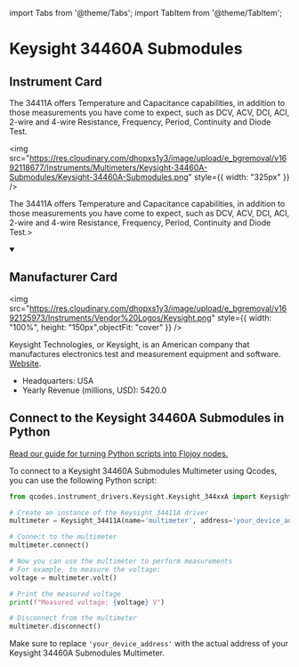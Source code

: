 
import Tabs from '@theme/Tabs';
import TabItem from '@theme/TabItem';

# Keysight 34460A Submodules

## Instrument Card

<div className="flex">

<div>

The 34411A offers Temperature and Capacitance capabilities, in addition to those measurements you have come to expect, such as DCV, ACV, DCI, ACI, 2-wire and 4-wire Resistance, Frequency, Period, Continuity and Diode Test.

</div>

<img src="https://res.cloudinary.com/dhopxs1y3/image/upload/e_bgremoval/v1692118677/Instruments/Multimeters/Keysight-34460A-Submodules/Keysight-34460A-Submodules.png" style={{ width: "325px" }} />

</div>

The 34411A offers Temperature and Capacitance capabilities, in addition to those measurements you have come to expect, such as DCV, ACV, DCI, ACI, 2-wire and 4-wire Resistance, Frequency, Period, Continuity and Diode Test.>

<details open>
<summary><h2>Manufacturer Card</h2></summary>

<img src="https://res.cloudinary.com/dhopxs1y3/image/upload/e_bgremoval/v1692125973/Instruments/Vendor%20Logos/Keysight.png" style={{ width: "100%", height: "150px",objectFit: "cover" }} />

Keysight Technologies, or Keysight, is an American company that manufactures electronics test and measurement equipment and software. <a href="https://www.keysight.com/us/en/home.html">Website</a>.

<ul>
  <li>Headquarters: USA</li>
  <li>Yearly Revenue (millions, USD): 5420.0</li>
</ul>
</details>

## Connect to the Keysight 34460A Submodules in Python

[Read our guide for turning Python scripts into Flojoy nodes.](https://docs.flojoy.ai/custom-nodes/creating-custom-node/)


<Tabs>
<TabItem value="Qcodes" label="Qcodes">

To connect to a Keysight 34460A Submodules Multimeter using Qcodes, you can use the following Python script:

```python
from qcodes.instrument_drivers.Keysight.Keysight_344xxA import Keysight_34411A

# Create an instance of the Keysight_34411A driver
multimeter = Keysight_34411A(name='multimeter', address='your_device_address')

# Connect to the multimeter
multimeter.connect()

# Now you can use the multimeter to perform measurements
# For example, to measure the voltage:
voltage = multimeter.volt()

# Print the measured voltage
print(f"Measured voltage: {voltage} V")

# Disconnect from the multimeter
multimeter.disconnect()
```

Make sure to replace `'your_device_address'` with the actual address of your Keysight 34460A Submodules Multimeter.

</TabItem>
</Tabs>